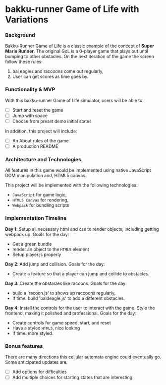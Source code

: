 # bakku-runner Game of Life with Variations

### Background

Bakku-Runner Game of Life is a classic example of the concept of **Super Mario Runner**.  The original GoL is a 0-player game that plays out until bumping to other obstacles. On the next iteration of the game the screen follow these rules:

1) bal eagles and raccoons come out regularly,
2) User can get scores as time goes by.  

### Functionality & MVP  

With this bakku-runner Game of Life simulator, users will be able to:

- [ ] Start and reset the game
- [ ] Jump with space
- [ ] Choose from preset demo initial states

In addition, this project will include:

- [ ] An About rules of the game
- [ ] A production README

### Architecture and Technologies

All features in this game would be implemented using native JavaScript DOM manipulation and, HTML5 canvas.

This project will be implemented with the following technologies:

- `JavaScript` for game logic,
- `HTML5 Canvas` for rendering,
- `Webpack` for bundling scripts

### Implementation Timeline

**Day 1**: Setup all necessary html and css to render objects, including getting webpack up. Goals for the day:

- Get a green bundle
- render an object to the `HTML5` element
- Setup player.js properly

**Day 2**: Add jump and collision. Goals for the day: 

- Create a feature so that a player can jump and collide to obstacles.

**Day 3**: Create the obstacles like racoons. Goals for the day:

- build a 'racoon.js' to shows up raccoons regularly,
- If time: build 'baldeagle.js' to add a different obstacles.

**Day 4**: Install the controls for the user to interact with the game.  Style the frontend, making it polished and professional.  Goals for the day:

- Create controls for game speed, start, and reset
- Have a styled `HTML5`, nice looking
- If time: more styled.


### Bonus features

There are many directions this cellular automata engine could eventually go.  Some anticipated updates are:

- [ ] Add options for difficulties
- [ ] Add multiple choices for starting states that are interesting
